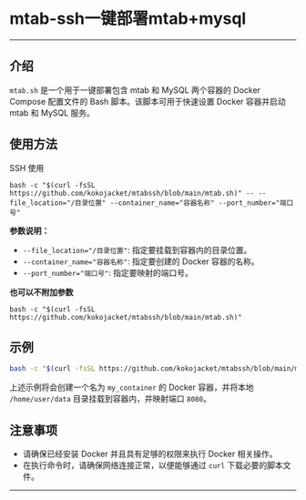 # mtab-ssh一键部署mtab+mysql
---

## 介绍
`mtab.sh` 是一个用于一键部署包含 mtab 和 MySQL 两个容器的 Docker Compose 配置文件的 Bash 脚本。该脚本可用于快速设置 Docker 容器并启动 mtab 和 MySQL 服务。

## 使用方法
SSH 使用
```
bash -c "$(curl -fsSL https://github.com/kokojacket/mtabssh/blob/main/mtab.sh)" -- --file_location="/目录位置" --container_name="容器名称" --port_number="端口号"
```

**参数说明：**
- `--file_location="/目录位置"`: 指定要挂载到容器内的目录位置。
- `--container_name="容器名称"`: 指定要创建的 Docker 容器的名称。
- `--port_number="端口号"`: 指定要映射的端口号。

**也可以不附加参数**
```
bash -c "$(curl -fsSL https://github.com/kokojacket/mtabssh/blob/main/mtab.sh)" 
```

## 示例
```bash
bash -c "$(curl -fsSL https://github.com/kokojacket/mtabssh/blob/main/mtab.sh)" -- --file_location="/home/user/data" --container_name="my_container" --port_number="8080"
```
上述示例将会创建一个名为 `my_container` 的 Docker 容器，并将本地 `/home/user/data` 目录挂载到容器内，并映射端口 `8080`。

## 注意事项
- 请确保已经安装 Docker 并且具有足够的权限来执行 Docker 相关操作。
- 在执行命令时，请确保网络连接正常，以便能够通过 `curl` 下载必要的脚本文件。

---
